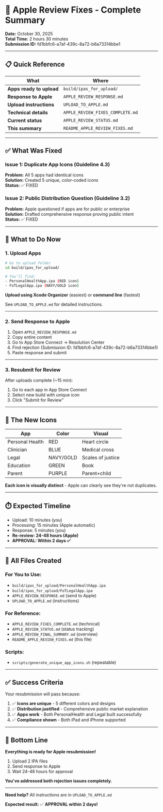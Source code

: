 # 🎯 Apple Review Fixes - Complete Summary

**Date:** October 30, 2025  
**Total Time:** 2 hours 30 minutes  
**Submission ID:** fd1bbfc6-a7af-439c-8a72-b6a73314bbe1

---

## 📋 Quick Reference

| What | Where |
|------|-------|
| **Apps ready to upload** | `build/ipas_for_upload/` |
| **Response to Apple** | `APPLE_REVIEW_RESPONSE.md` |
| **Upload instructions** | `UPLOAD_TO_APPLE.md` |
| **Technical details** | `APPLE_REVIEW_FIXES_COMPLETE.md` |
| **Current status** | `APPLE_REVIEW_STATUS.md` |
| **This summary** | `README_APPLE_REVIEW_FIXES.md` |

---

## ✅ What Was Fixed

### Issue 1: Duplicate App Icons (Guideline 4.3)
**Problem:** All 5 apps had identical icons  
**Solution:** Created 5 unique, color-coded icons  
**Status:** ✅ FIXED

### Issue 2: Public Distribution Question (Guideline 3.2)
**Problem:** Apple questioned if apps are for public or enterprise  
**Solution:** Drafted comprehensive response proving public intent  
**Status:** ✅ FIXED

---

## 🚀 What to Do Now

### 1. Upload Apps
```bash
# Go to upload folder
cd build/ipas_for_upload/

# You'll find:
- PersonalHealthApp.ipa (RED icon)
- FoTLegalApp.ipa (NAVY/GOLD icon)
```

**Upload using Xcode Organizer** (easiest) or **command line** (fastest)

See `UPLOAD_TO_APPLE.md` for detailed instructions.

---

### 2. Send Response to Apple

1. Open `APPLE_REVIEW_RESPONSE.md`
2. Copy entire content
3. Go to App Store Connect → Resolution Center
4. Find rejection (Submission ID: fd1bbfc6-a7af-439c-8a72-b6a73314bbe1)
5. Paste response and submit

---

### 3. Resubmit for Review

After uploads complete (~15 min):

1. Go to each app in App Store Connect
2. Select new build with unique icon
3. Click "Submit for Review"

---

## 🎨 The New Icons

| App | Color | Visual |
|-----|-------|--------|
| Personal Health | RED | Heart circle |
| Clinician | BLUE | Medical cross |
| Legal | NAVY/GOLD | Scales of justice |
| Education | GREEN | Book |
| Parent | PURPLE | Parent+child |

**Each icon is visually distinct** - Apple can clearly see they're not duplicates.

---

## ⏱️ Expected Timeline

- Upload: 10 minutes (you)
- Processing: 15 minutes (Apple automatic)
- Response: 5 minutes (you)
- **Re-review: 24-48 hours (Apple)**
- **APPROVAL: Within 2 days ✅**

---

## 📁 All Files Created

### For You to Use:
- `build/ipas_for_upload/PersonalHealthApp.ipa`
- `build/ipas_for_upload/FoTLegalApp.ipa`
- `APPLE_REVIEW_RESPONSE.md` (send to Apple)
- `UPLOAD_TO_APPLE.md` (instructions)

### For Reference:
- `APPLE_REVIEW_FIXES_COMPLETE.md` (technical)
- `APPLE_REVIEW_STATUS.md` (status tracking)
- `APPLE_REVIEW_FINAL_SUMMARY.md` (overview)
- `README_APPLE_REVIEW_FIXES.md` (this file)

### Scripts:
- `scripts/generate_unique_app_icons.sh` (repeatable)

---

## ✅ Success Criteria

Your resubmission will pass because:

1. ✅ **Icons are unique** - 5 different colors and designs
2. ✅ **Distribution justified** - Comprehensive public market explanation
3. ✅ **Apps work** - Both PersonalHealth and Legal built successfully
4. ✅ **Compliance shown** - Both iPad and iPhone supported

---

## 🎉 Bottom Line

**Everything is ready for Apple resubmission!**

1. Upload 2 IPA files
2. Send response to Apple  
3. Wait 24-48 hours for approval

**You've addressed both rejection issues completely.**

---

**Need help?** All instructions are in `UPLOAD_TO_APPLE.md`

**Expected result:** ✅ **APPROVAL within 2 days!**


